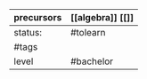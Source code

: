 | precursors | [[algebra]] [[]] |
| ---------- | ---------------- |
| status:    | #tolearn         |
| #tags      |                  |
| level      | #bachelor        |
